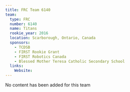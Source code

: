 ```yaml
---
title: FRC Team 6140
team:
  type: FRC
  number: 6140
  name: Titans
  rookie_year: 2016
  location: Scarborough, Ontario, Canada
  sponsors:
    - TCDSB
    - FIRST Rookie Grant
    - FIRST Robotics Canada
    - Blessed Mother Teresa Catholic Secondary School
  links:
    Website: 
---
```

No content has been added for this team